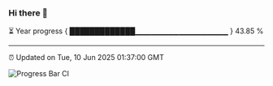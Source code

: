 ### Hi there 👋

⏳ Year progress { █████████████▁▁▁▁▁▁▁▁▁▁▁▁▁▁▁▁▁ } 43.85 %

---

⏰ Updated on Tue, 10 Jun 2025 01:37:00 GMT

![Progress Bar CI](https://github.com/JuvenileQ/Progress-Bar-CI/workflows/main/badge.svg)
